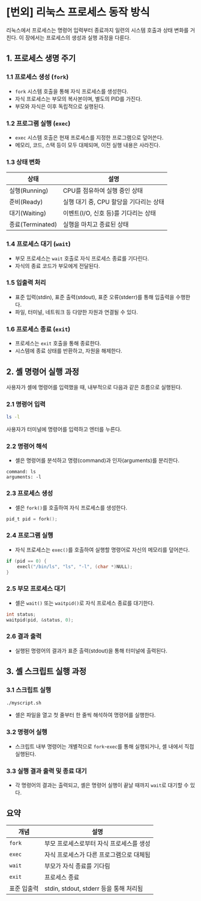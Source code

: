 
# [번외] 리눅스 프로세스 동작 방식

리눅스에서 프로세스는 명령어 입력부터 종료까지 일련의 시스템 호출과 상태 변화를 거친다. 이 장에서는 프로세스의 생성과 실행 과정을 다룬다.

## 1. 프로세스 생명 주기

### 1.1 프로세스 생성 (`fork`)

* `fork` 시스템 호출을 통해 자식 프로세스를 생성한다.
* 자식 프로세스는 부모의 복사본이며, 별도의 PID를 가진다.
* 부모와 자식은 이후 독립적으로 실행된다.

### 1.2 프로그램 실행 (`exec`)

* `exec` 시스템 호출은 현재 프로세스를 지정한 프로그램으로 덮어쓴다.
* 메모리, 코드, 스택 등이 모두 대체되며, 이전 실행 내용은 사라진다.

### 1.3 상태 변화

| 상태             | 설명                       |
| -------------- | ------------------------ |
| 실행(Running)    | CPU를 점유하여 실행 중인 상태       |
| 준비(Ready)      | 실행 대기 중, CPU 할당을 기다리는 상태 |
| 대기(Waiting)    | 이벤트(I/O, 신호 등)를 기다리는 상태  |
| 종료(Terminated) | 실행을 마치고 종료된 상태           |

### 1.4 프로세스 대기 (`wait`)

* 부모 프로세스는 `wait` 호출로 자식 프로세스 종료를 기다린다.
* 자식의 종료 코드가 부모에게 전달된다.

### 1.5 입출력 처리

* 표준 입력(stdin), 표준 출력(stdout), 표준 오류(stderr)를 통해 입출력을 수행한다.
* 파일, 터미널, 네트워크 등 다양한 자원과 연결될 수 있다.

### 1.6 프로세스 종료 (`exit`)

* 프로세스는 `exit` 호출을 통해 종료한다.
* 시스템에 종료 상태를 반환하고, 자원을 해제한다.



## 2. 셸 명령어 실행 과정

사용자가 셸에 명령어를 입력했을 때, 내부적으로 다음과 같은 흐름으로 실행된다.

### 2.1 명령어 입력

```bash
ls -l
```

사용자가 터미널에 명령어를 입력하고 엔터를 누른다.

### 2.2 명령어 해석

* 셸은 명령어를 분석하고 명령(command)과 인자(arguments)를 분리한다.

```text
command: ls  
arguments: -l
```

### 2.3 프로세스 생성

* 셸은 `fork()`를 호출하여 자식 프로세스를 생성한다.

```c
pid_t pid = fork();
```

### 2.4 프로그램 실행

* 자식 프로세스는 `exec()`를 호출하여 실행할 명령어로 자신의 메모리를 덮어쓴다.

```c
if (pid == 0) {
    execl("/bin/ls", "ls", "-l", (char *)NULL);
}
```

### 2.5 부모 프로세스 대기

* 셸은 `wait()` 또는 `waitpid()`로 자식 프로세스 종료를 대기한다.

```c
int status;
waitpid(pid, &status, 0);
```

### 2.6 결과 출력

* 실행된 명령어의 결과가 표준 출력(stdout)을 통해 터미널에 출력된다.



## 3. 셸 스크립트 실행 과정

### 3.1 스크립트 실행

```bash
./myscript.sh
```

* 셸은 파일을 열고 첫 줄부터 한 줄씩 해석하여 명령어를 실행한다.

### 3.2 명령어 실행

* 스크립트 내부 명령어는 개별적으로 `fork`-`exec`를 통해 실행되거나, 셸 내에서 직접 실행된다.

### 3.3 실행 결과 출력 및 종료 대기

* 각 명령어의 결과는 출력되고, 셸은 명령어 실행이 끝날 때까지 `wait`로 대기할 수 있다.



## 요약

| 개념     | 설명                              |
| ------ | ------------------------------- |
| `fork` | 부모 프로세스로부터 자식 프로세스를 생성          |
| `exec` | 자식 프로세스가 다른 프로그램으로 대체됨          |
| `wait` | 부모가 자식 종료를 기다림                  |
| `exit` | 프로세스 종료                         |
| 표준 입출력 | stdin, stdout, stderr 등을 통해 처리됨 |